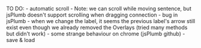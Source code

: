 TO DO:
	- automatic scroll
		- Note: we can scroll while moving sentence, but jsPlumb doesn't support scrolling when dragging connection
	- bug in jsPlumb
		- when we change the label, it seems the previous label's arrow still exist even though we already removed the Overlays (tried many methods but didn't work)
		- some strange behaviour on chrome (jsPlumb github)
	- save & load